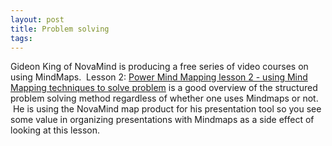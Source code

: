 ```yaml
---
layout: post
title: Problem solving
tags: 
---
```

Gideon King of NovaMind is producing a free series of video courses on using
MindMaps.  Lesson 2: [Power Mind Mapping lesson 2 - using Mind Mapping
techniques to solve problem][1] is a good overview of the structured problem
solving method regardless of whether one uses Mindmaps or not.  He is using
the NovaMind map product for his presentation tool so you see some value in
organizing presentations with Mindmaps as a side effect of looking at this
lesson.

[1]: http://www.novamind.com/power-mind-mapping/2-problem-solving.php


